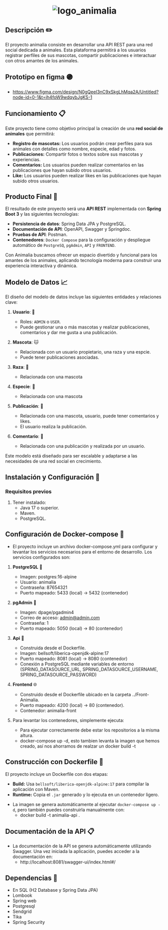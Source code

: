 
<h1 align="center">
    <img src="https://github.com/user-attachments/assets/61a2b517-d3e3-4168-af93-143d02472ed1" alt="logo_animalia">
</h1>

## Descripción :pencil2:
El proyecto animalia consiste en desarrollar una API REST para una red social dedicada a animales. Esta plataforma permitirá a los usuarios registrar perfiles de sus mascotas, compartir publicaciones e interactuar con otros amantes de los animales.

## Prototipo en figma :purple_circle:
- https://www.figma.com/design/N0gQeeI3nC9xSkgLhMqa2A/Untitled?node-id=0-1&t=ih4foW9wdqybJgKS-1
 
## Funcionamiento :clipboard:
Este proyecto tiene como objetivo principal la creación de una **red social de animales** que permitirá:
- **Registro de mascotas:** Los usuarios podrán crear perfiles para sus animales con detalles como nombre, especie, edad y fotos.
- **Publicaciones:** Compartir fotos o textos sobre sus mascotas y experiencias.
- **Comentarios:** Los usuarios pueden realizar comentarios en las publicaciones que hayan subido otros usuarios.
- **Like:** Los usuarios pueden realizar likes en las publicaciones que hayan subido otros usuarios.
  
## Producto Final :raised_hands:
El resultado de este proyecto será una **API REST** implementada con **Spring Boot 3** y las siguientes tecnologías:

- **Persistencia de datos**: Spring Data JPA y PostgreSQL.
- **Documentación de API**: OpenAPI, Swagger y Springdoc.
- **Pruebas de API**: Postman.
-  **Contenedores**: `Docker Compose` para la configuración y despliegue automático de `PostgreSQ`, `pgAdmin`, `API` y `FRONTEND`.

Con Animalia buscamos ofrecer un espacio divertido y funcional para los amantes de los animales, aplicando tecnología moderna para construir una experiencia interactiva y dinámica.


## Modelo de Datos :chart_with_upwards_trend:
El diseño del modelo de datos incluye las siguientes entidades y relaciones clave:

1. **Usuario**: :woman:
   - Roles: `ADMIN` o `USER`.
   - Puede gestionar una o más mascotas y realizar publicaciones, comentarios y dar me gusta a una publicación.

2. **Mascota**: :cat:
   - Relacionada con un usuario propietario, una raza y una espcie.
   - Puede tener publicaciones asociadas.

3. **Raza**: :penguin:
   - Relacionada con una mascota

4. **Especie**: :frog:
   - Relacionada con una mascota

5. **Publicación**: :camera_flash:
   - Relacionada con una mascota, usuario, puede tener comentarios y likes.
   - El usuario realiza la publicación.
     
6. **Comentario**: :speech_balloon:
   - Relacionada con una publicación y realizada por un usuario.

Este modelo está diseñado para ser escalable y adaptarse a las necesidades de una red social en crecimiento.

## Instalación y Configuración :closed_lock_with_key:

### Requisitos previos
1. Tener instalado:
   - Java 17 o superior.
   - Maven.
   - PostgreSQL.
    
## Configuración de Docker-compose :whale:
- El proyecto incluye un archivo docker-compose.yml para configurar y levantar los servicios necesarios para el entorno de desarrollo. Los servicios configurados son:
  
1. **PostgreSQL** :elephant:
   * Imagen: postgres:16-alpine
   * Usuario: animalia
   * Contraseña: 87654321
   * Puerto mapeado: 5433 (local) → 5432 (contenedor)
  
2. **pgAdmin** :elephant:
   * Imagen: dpage/pgadmin4
   * Correo de acceso: admin@admin.com
   * Contraseña: 1
   * Puerto mapeado: 5050 (local) → 80 (contenedor)
  
3. **Api** :elephant:
   * Construida desde el Dockerfile.
   * Imagen: bellsoft/liberica-openjdk-alpine:17
   * Puerto mapeado: 8081 (local) → 8080 (contenedor)
   * Conexión a PostgreSQL mediante variables de entorno (SPRING_DATASOURCE_URL, SPRING_DATASOURCE_USERNAME, SPRING_DATASOURCE_PASSWORD)
     
4. **Frontend** :globe_with_meridians:
   * Construido desde el Dockerfile ubicado en la carpeta ../Front-Animalia.
   * Puerto mapeado: 4200 (local) → 80 (contenedor).
   * Contenedor: animalia-front
  
5. Para levantar los contenedores, simplemente ejecuta:
   - Para ejecutar correctamente debe estar los repositorios a la misma altura.
   - docker-compose up -d, esto tambien levanta la imagen que hemos creado, así nos ahorramos de realzar un docker build -t

## Construcción con Dockerfile :hammer:
El proyecto incluye un Dockerfile con dos etapas:
  * **Build:** Usa `bellsoft/liberica-openjdk-alpine:17` para compilar la aplicación con Maven.
  * **Runtime:** Copia el `.jar` generado y lo ejecuta en un contenedor ligero.
- La imagen se genera automáticamente al ejecutar `docker-compose up -d`, pero también puedes construirla manualmente con:
  * docker build -t animalia-api .

## Documentación de la API  :clipboard:
* La documentación de la API se genera automáticamente utilizando Swagger. Una vez iniciada la aplicación, puedes acceder a la documentación en:
   * http://localhost:8081/swagger-ui/index.html#/
 
## Dependencias :pencil:
   * En SQL (H2 Database y Spring Data JPA)
   * Lombook
   * Spring web
   * Postgresql
   * Sendgrid
   * Tika
   * Spring Security
